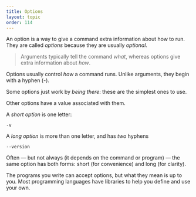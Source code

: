 ```yaml
---
title: Options
layout: topic
order: 114
---
```


An option is a way to give a command extra information about how to run. They
are called _options_ because they are usually _optional_.

> Arguments typically tell the command _what_, whereas options give extra
> information about _how_.

Options usually control _how_ a command runs. Unlike arguments, they begin with a hyphen (-).

Some options just work by _being there_: these are the simplest ones to use.

Other options have a value associated with them.


A _short option_ is one letter:

    -v

A _long option_ is more than one letter, and has _two_ hyphens

    --version

Often — but not always (it depends on the command or program) — the same option has both forms: short (for convenience) and long (for clarity).

The programs you write can accept options, but what they mean is up to you. Most programming languages have libraries to help you define and use your own.